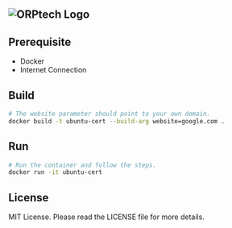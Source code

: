 <br />

![ORPtech Logo]([https://orptech.com/images/orptech-logo.png](https://orptech.com/assets/images/logos/orptech-logo-white.png))
---

## Prerequisite
* Docker
* Internet Connection

## Build

```BASH
# The website parameter should point to your own domain.
docker build -t ubuntu-cert --build-arg website=google.com .
```

## Run
```BASH
# Run the container and follow the steps.
docker run -it ubuntu-cert
```

## License
MIT License. Please read the LICENSE file for more details.
